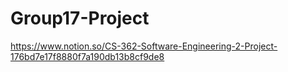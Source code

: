 # Group17-Project

https://www.notion.so/CS-362-Software-Engineering-2-Project-176bd7e17f8880f7a190db13b8cf9de8
